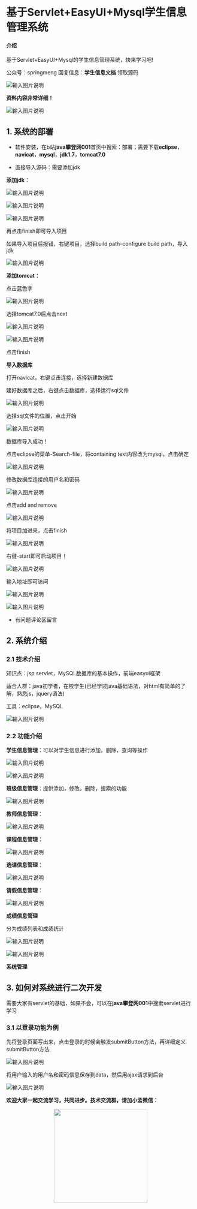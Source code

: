 # 基于Servlet+EasyUI+Mysql学生信息管理系统

#### 介绍
基于Servlet+EasyUI+Mysql的学生信息管理系统，快来学习吧!

公众号：springmeng    回复信息：**学生信息文档**  领取源码

![输入图片说明](https://images.gitee.com/uploads/images/2020/1223/220101_df041e31_7604956.png "屏幕截图.png")

**资料内容非常详细！**

![输入图片说明](https://images.gitee.com/uploads/images/2020/1223/220136_e09e20a8_7604956.png "屏幕截图.png")

## 1. 系统的部署

* 软件安装，在b站**java攀登网001**首页中搜索：部署；需要下载**eclipse**，**navicat**，**mysql**，**jdk1.7**，**tomcat7.0**

* 直接导入源码：需要添加jdk

**添加jdk**：

![输入图片说明](https://images.gitee.com/uploads/images/2020/1223/210403_600b2db2_7604956.png "屏幕截图.png")

![输入图片说明](https://images.gitee.com/uploads/images/2020/1223/210417_9fe520f1_7604956.png "屏幕截图.png")

![输入图片说明](https://images.gitee.com/uploads/images/2020/1223/210458_c27b1b3f_7604956.png "屏幕截图.png")

再点击finish即可导入项目

如果导入项目后报错，右键项目，选择build path-configure build path，导入jdk

![输入图片说明](https://images.gitee.com/uploads/images/2020/1223/210715_042f51b4_7604956.png "屏幕截图.png")

**添加tomcat**：

点击蓝色字

![输入图片说明](https://images.gitee.com/uploads/images/2020/1223/210801_627611fc_7604956.png "屏幕截图.png")

选择tomcat7.0后点击next

![输入图片说明](https://images.gitee.com/uploads/images/2020/1223/210827_17d1afe6_7604956.png "屏幕截图.png")

![输入图片说明](https://images.gitee.com/uploads/images/2020/1223/211536_523e7dd1_7604956.png "屏幕截图.png")

点击finish

**导入数据库**

打开navicat，右键点击连接，选择新建数据库

建好数据库之后，右键点击数据库，选择运行sql文件

![输入图片说明](https://images.gitee.com/uploads/images/2020/1223/215231_4a4ff30a_7604956.png "屏幕截图.png")

选择sql文件的位置，点击开始

![输入图片说明](https://images.gitee.com/uploads/images/2020/1223/215253_df9b3297_7604956.png "屏幕截图.png")

数据库导入成功！

点击eclipse的菜单-Search-file，将containing text内容改为mysql，点击确定

![输入图片说明](https://images.gitee.com/uploads/images/2020/1223/215451_91c567e0_7604956.png "屏幕截图.png")

修改数据库连接的用户名和密码

![输入图片说明](https://images.gitee.com/uploads/images/2020/1223/215623_019024d5_7604956.png "屏幕截图.png")

点击add and remove

![输入图片说明](https://images.gitee.com/uploads/images/2020/1223/215712_5b3634c5_7604956.png "屏幕截图.png")

将项目加进来，点击finish

![输入图片说明](https://images.gitee.com/uploads/images/2020/1223/215736_e7a2113b_7604956.png "屏幕截图.png")

右键-start即可启动项目！

![输入图片说明](https://images.gitee.com/uploads/images/2020/1223/215817_b7f06e3d_7604956.png "屏幕截图.png")

输入地址即可访问

![输入图片说明](https://images.gitee.com/uploads/images/2020/1223/215856_cdb655ae_7604956.png "屏幕截图.png")

![输入图片说明](https://images.gitee.com/uploads/images/2020/1223/215914_5816b460_7604956.png "屏幕截图.png")

* 有问题评论区留言

## 2. 系统介绍

### 2.1 技术介绍

知识点：jsp servlet，MySQL数据库的基本操作，前端easyui框架

适合人群：java初学者，在校学生(已经学过java基础语法，对html有简单的了解，熟悉js，jquery语法)

工具：eclipse，MySQL

![输入图片说明](https://images.gitee.com/uploads/images/2020/1223/220701_6b4c52df_7604956.png "屏幕截图.png")

### 2.2 功能介绍

**学生信息管理**：可以对学生信息进行添加，删除，查询等操作

![输入图片说明](https://images.gitee.com/uploads/images/2020/1223/220758_3cc9d943_7604956.png "屏幕截图.png")

![输入图片说明](https://images.gitee.com/uploads/images/2020/1223/220849_5f190d3f_7604956.png "屏幕截图.png")

**班级信息管理**：提供添加，修改，删除，搜索的功能

![输入图片说明](https://images.gitee.com/uploads/images/2020/1223/220926_41ee556c_7604956.png "屏幕截图.png")

**教师信息管理**：

![输入图片说明](https://images.gitee.com/uploads/images/2020/1223/221133_48f3c73f_7604956.png "屏幕截图.png")

**课程信息管理**：

![输入图片说明](https://images.gitee.com/uploads/images/2020/1223/221143_8e9fbd3a_7604956.png "屏幕截图.png")

**选课信息管理**：

![输入图片说明](https://images.gitee.com/uploads/images/2020/1223/221156_4a66d7b2_7604956.png "屏幕截图.png")

**请假信息管理**：

![输入图片说明](https://images.gitee.com/uploads/images/2020/1223/221310_be1e6931_7604956.png "屏幕截图.png")

**成绩信息管理**

分为成绩列表和成绩统计

![输入图片说明](https://images.gitee.com/uploads/images/2020/1223/221251_990e426e_7604956.png "屏幕截图.png")

![输入图片说明](https://images.gitee.com/uploads/images/2020/1223/221400_bcf7e50b_7604956.png "屏幕截图.png")

**系统管理**

## 3. 如何对系统进行二次开发

需要大家有servlet的基础，如果不会，可以在**java攀登网001**中搜索servlet进行学习

### 3.1 以登录功能为例

先将登录页面写出来，点击登录的时候会触发submitButton方法，再详细定义submitButton方法

![输入图片说明](https://images.gitee.com/uploads/images/2020/1223/222109_1da9610e_7604956.png "屏幕截图.png")

将用户输入的用户名和密码信息保存到data，然后用ajax请求到后台

![输入图片说明](https://images.gitee.com/uploads/images/2020/1223/222221_2fd396af_7604956.png "屏幕截图.png")

**欢迎大家一起交流学习，共同进步。技术交流群，请加小孟微信：**

<div align=center><img width="250" height="250" src="https://images.gitee.com/uploads/images/2020/1219/203754_ef21dcd8_7604956.png"/></div>
